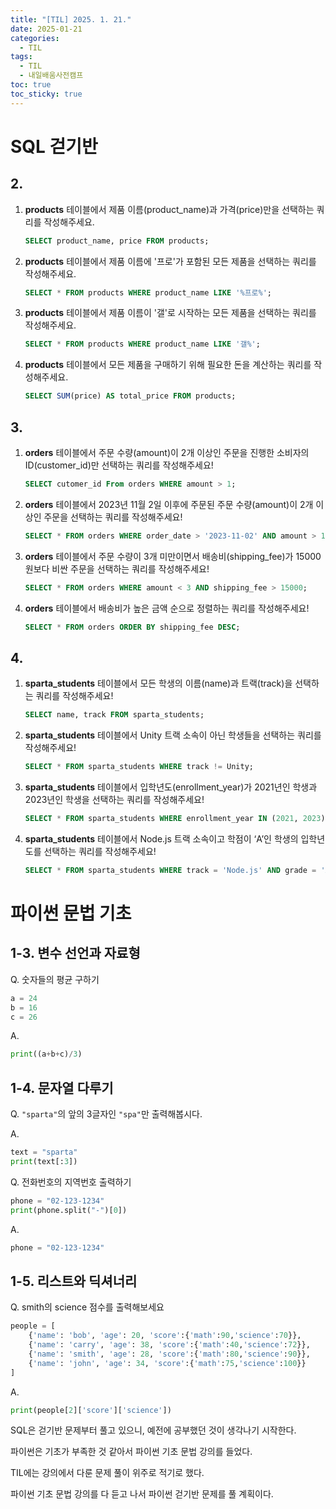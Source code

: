 ```yaml
---
title: "[TIL] 2025. 1. 21."
date: 2025-01-21
categories:
  - TIL
tags:
  - TIL
  - 내일배움사전캠프
toc: true
toc_sticky: true
---
```

# SQL 걷기반

## 2.

1. **products** 테이블에서 제품 이름(product_name)과 가격(price)만을 선택하는 쿼리를 작성해주세요.
    
    ```sql
    SELECT product_name, price FROM products;
    ```
    
2. **products** 테이블에서 제품 이름에 '프로'가 포함된 모든 제품을 선택하는 쿼리를 작성해주세요.
    
    ```sql
    SELECT * FROM products WHERE product_name LIKE '%프로%';
    ```
    
3. **products** 테이블에서 제품 이름이 '갤'로 시작하는 모든 제품을 선택하는 쿼리를 작성해주세요.
    
    ```sql
    SELECT * FROM products WHERE product_name LIKE '갤%';
    ```
    
4. **products** 테이블에서 모든 제품을 구매하기 위해 필요한 돈을 계산하는 쿼리를 작성해주세요.
    
    ```sql
    SELECT SUM(price) AS total_price FROM products; 
    ```
    

## 3.

1. **orders** 테이블에서 주문 수량(amount)이 2개 이상인 주문을 진행한 소비자의 ID(customer_id)만 선택하는 쿼리를 작성해주세요!
    
    ```sql
    SELECT cutomer_id From orders WHERE amount > 1;
    ```
    
2. **orders** 테이블에서 2023년 11월 2일 이후에 주문된 주문 수량(amount)이 2개 이상인 주문을 선택하는 쿼리를 작성해주세요!
    
    ```sql
    SELECT * FROM orders WHERE order_date > '2023-11-02' AND amount > 1;
    ```
    
3. **orders** 테이블에서 주문 수량이 3개 미만이면서 배송비(shipping_fee)가 15000원보다 비싼 주문을 선택하는 쿼리를 작성해주세요!
    
    ```sql
    SELECT * FROM orders WHERE amount < 3 AND shipping_fee > 15000;
    ```
    
4. **orders** 테이블에서 배송비가 높은 금액 순으로 정렬하는 쿼리를 작성해주세요!
    
    ```sql
    SELECT * FROM orders ORDER BY shipping_fee DESC;
    ```
    

## 4.

1. **sparta_students** 테이블에서 모든 학생의 이름(name)과 트랙(track)을 선택하는 쿼리를 작성해주세요!
    
    ```sql
    SELECT name, track FROM sparta_students;
    ```
    
2. **sparta_students** 테이블에서 Unity 트랙 소속이 아닌 학생들을 선택하는 쿼리를 작성해주세요!
    
    ```sql
    SELECT * FROM sparta_students WHERE track != Unity;
    ```
    
3. **sparta_students** 테이블에서 입학년도(enrollment_year)가 2021년인 학생과 2023년인 학생을 선택하는 쿼리를 작성해주세요!
    
    ```sql
    SELECT * FROM sparta_students WHERE enrollment_year IN (2021, 2023);
    ```
    
4. **sparta_students** 테이블에서 Node.js 트랙 소속이고 학점이 ‘A’인 학생의 입학년도를 선택하는 쿼리를 작성해주세요!
    
    ```sql
    SELECT * FROM sparta_students WHERE track = 'Node.js' AND grade = 'A';
    ```
    

# 파이썬 문법 기초

## 1-3. 변수 선언과 자료형

Q. 숫자들의 평균 구하기

```python
a = 24
b = 16
c = 26
```

A.

```python
print((a+b+c)/3)
```

## 1-4. 문자열 다루기

Q. `"sparta"`의 앞의 3글자인 `"spa"`만 출력해봅시다.

A.

```python
text = "sparta"
print(text[:3])
```

Q. 전화번호의 지역번호 출력하기

```python
phone = "02-123-1234"
print(phone.split("-")[0])
```

A.

```python
phone = "02-123-1234"
```

## 1-5. 리스트와 딕셔너리

Q. smith의 science 점수를 출력해보세요

```python
people = [
    {'name': 'bob', 'age': 20, 'score':{'math':90,'science':70}},
    {'name': 'carry', 'age': 38, 'score':{'math':40,'science':72}},
    {'name': 'smith', 'age': 28, 'score':{'math':80,'science':90}},
    {'name': 'john', 'age': 34, 'score':{'math':75,'science':100}}
]
```

A.

```python
print(people[2]['score']['science'])
```

SQL은 걷기반 문제부터 풀고 있으니, 예전에 공부했던 것이 생각나기 시작한다.

파이썬은 기초가 부족한 것 같아서 파이썬 기초 문법 강의를 들었다.

TIL에는 강의에서 다룬 문제 풀이 위주로 적기로 했다.

파이썬 기초 문법 강의를 다 듣고 나서 파이썬 걷기반 문제를 풀 계획이다.